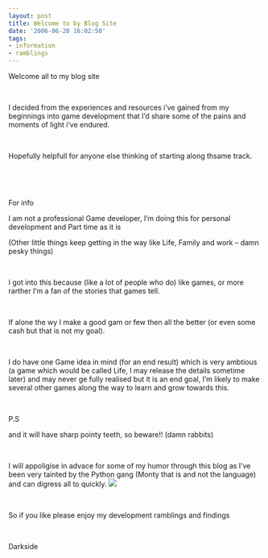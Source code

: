 ```yaml
---
layout: post
title: Welcome to by Blog Site
date: '2006-06-20 16:02:50'
tags:
- information
- ramblings
---
```


Welcome all to my blog site

&nbsp;

I decided from the experiences and resources i’ve gained from my beginnings into game development that I’d share some of the pains and moments of light i’ve endured.

&nbsp;

Hopefully helpfull for anyone else thinking of starting along thsame track.

&nbsp;

&nbsp;

For info

I am not a professional Game developer, I’m doing this for personal development and Part time as it is

(Other little things keep getting in the way like Life, Family and work – damn pesky things)

&nbsp;

I got into this because (like a lot of people who do) like games, or more rarther I’m a fan of the stories that games tell.

&nbsp;

If alone the wy I make a good gam or few then all the better (or even some cash but that is not my goal).

&nbsp;

I do have one Game idea in mind (for an end result) which is very&nbsp;ambtious (a game which would be called Life, I may release the details sometime later) and may never ge fully realised but it is an end goal, I’m likely to make several other games along the way to learn and grow towards this.

&nbsp;

P.S

and it will have sharp pointy teeth, so beware!! (damn rabbits)

&nbsp;

I will appoligise in advace for some of my humor through this blog as I’ve been very tainted by the Python gang (Monty that is and not the language) and can digress all to quickly. ![](http://thegamedevspace.spaces.msn.com/mmm2006-06-19_17.24/rte/emoticons/smile_teeth.gif)

&nbsp;

So if you like please enjoy my development ramblings and findings

&nbsp;

Darkside

